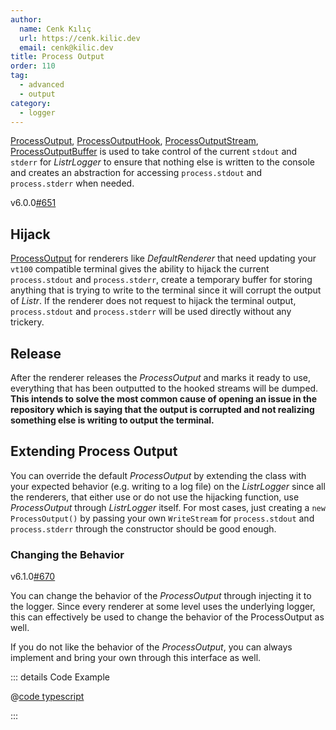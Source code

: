 ```yaml
---
author:
  name: Cenk Kılıç
  url: https://cenk.kilic.dev
  email: cenk@kilic.dev
title: Process Output
order: 110
tag:
  - advanced
  - output
category:
  - logger
---
```


[ProcessOutput](/api/classes/listr2.ProcessOutput.html), [ProcessOutputHook](/api/classes/listr2.ProcessOutputHook.html), [ProcessOutputStream](/api/classes/listr2.ProcessOutputStream.html), [ProcessOutputBuffer](/api/classes/listr2.ProcessOutputBuffer.html) is used to take control of the current `stdout` and `stderr` for _ListrLogger_ to ensure that nothing else is written to the console and creates an abstraction for accessing `process.stdout` and `process.stderr` when needed.

<!-- more -->

<Badge><FontIcon icon="mdi:tag-text-outline"/>v6.0.0</Badge><Badge type="warning"><FontIcon icon="mdi:github"/><a href="https://github.com/listr2/listr2/issues/651" target="_blank">#651</a></Badge>

## Hijack

[ProcessOutput](/api/classes/listr2.ProcessOutput.html) for renderers like _DefaultRenderer_ that need updating your `vt100` compatible terminal gives the ability to hijack the current `process.stdout` and `process.stderr`, create a temporary buffer for storing anything that is trying to write to the terminal since it will corrupt the output of _Listr_. If the renderer does not request to hijack the terminal output, `process.stdout` and `process.stderr` will be used directly without any trickery.

## Release

After the renderer releases the _ProcessOutput_ and marks it ready to use, everything that has been outputted to the hooked streams will be dumped. **This intends to solve the most common cause of opening an issue in the repository which is saying that the output is corrupted and not realizing something else is writing to output the terminal.**

## Extending Process Output

You can override the default _ProcessOutput_ by extending the class with your expected behavior (e.g. writing to a log file) on the _ListrLogger_ since all the renderers, that either use or do not use the hijacking function, use _ProcessOutput_ through _ListrLogger_ itself. For most cases, just creating a `new ProcessOutput()` by passing your own `WriteStream` for `process.stdout` and `process.stderr` through the constructor should be good enough.

### Changing the Behavior

<Badge><FontIcon icon="mdi:tag-text-outline"/>v6.1.0</Badge><Badge type="warning"><FontIcon icon="mdi:github"/><a href="https://github.com/listr2/listr2/issues/670" target="_blank">#670</a></Badge>

You can change the behavior of the _ProcessOutput_ through injecting it to the logger. Since every renderer at some level uses the underlying logger, this can effectively be used to change the behavior of the ProcessOutput as well.

If you do not like the behavior of the _ProcessOutput_, you can always implement and bring your own through this interface as well.

::: details <FontIcon icon="material-symbols:code-blocks-outline" /> Code Example

@[code typescript](../../examples/docs/renderer/process-output/change-behavior.ts)

:::
